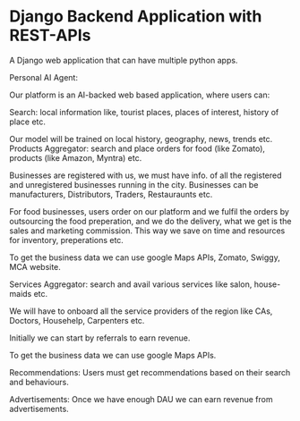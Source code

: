 # Django Backend Application with REST-APIs

A Django web application that can have multiple python apps.

Personal AI Agent:

Our platform is an AI-backed web based application, where users can:

Search: local information like, tourist places, places of interest, history of place etc.

Our model will be trained on local history, geography, news, trends etc.
Products Aggregator: search and place orders for food (like Zomato), products (like Amazon, Myntra) etc.

Businesses are registered with us, we must have info. of all the registered and unregistered businesses running in the city. Businesses can be manufacturers, Distributors, Traders, Restauraunts etc.

For food businesses, users order on our platform and we fulfil the orders by outsourcing the food preperation, and we do the delivery, what we get is the sales and marketing commission. This way we save on time and resources for inventory, preperations etc.

To get the business data we can use google Maps APIs, Zomato, Swiggy, MCA website.

Services Aggregator: search and avail various services like salon, house-maids etc.

We will have to onboard all the service providers of the region like CAs, Doctors, Househelp, Carpenters etc.

Initially we can start by referrals to earn revenue.

To get the business data we can use google Maps APIs.

Recommendations: Users must get recommendations based on their search and behaviours.

Advertisements: Once we have enough DAU we can earn revenue from advertisements.

